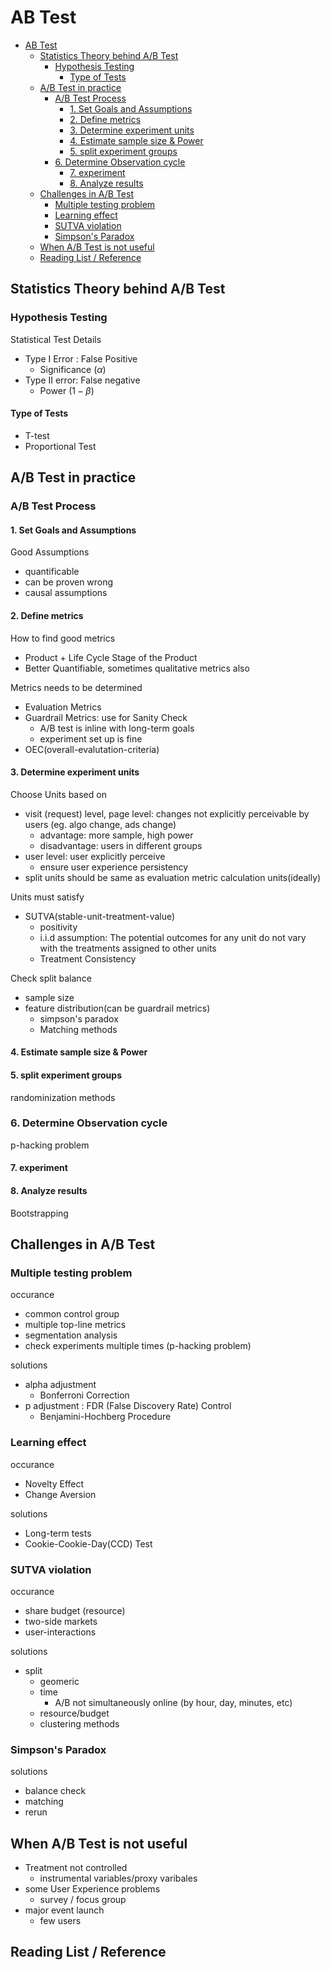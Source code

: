 # AB Test

- [AB Test](#ab-test)
  - [Statistics Theory behind A/B Test](#statistics-theory-behind-ab-test)
    - [Hypothesis Testing](#hypothesis-testing)
      - [Type of Tests](#type-of-tests)
  - [A/B Test in practice](#ab-test-in-practice)
    - [A/B Test Process](#ab-test-process)
      - [1. Set Goals and Assumptions](#1-set-goals-and-assumptions)
      - [2. Define metrics](#2-define-metrics)
      - [3. Determine experiment units](#3-determine-experiment-units)
      - [4. Estimate sample size & Power](#4-estimate-sample-size--power)
      - [5. split experiment groups](#5-split-experiment-groups)
    - [6. Determine Observation cycle](#6-determine-observation-cycle)
      - [7. experiment](#7-experiment)
      - [8. Analyze results](#8-analyze-results)
  - [Challenges in A/B Test](#challenges-in-ab-test)
    - [Multiple testing problem](#multiple-testing-problem)
    - [Learning effect](#learning-effect)
    - [SUTVA violation](#sutva-violation)
    - [Simpson's Paradox](#simpsons-paradox)
  - [When A/B Test is not useful](#when-ab-test-is-not-useful)
  - [Reading List / Reference](#reading-list--reference)

## Statistics Theory behind A/B Test

### Hypothesis Testing

Statistical Test Details

- Type I Error : False Positive
  - Significance ($\alpha$)
- Type II error: False negative
  - Power ($1-\beta$)

#### Type of Tests

- T-test
- Proportional Test

## A/B Test in practice

### A/B Test Process

#### 1. Set Goals and Assumptions

Good Assumptions

- quantificable
- can be proven wrong
- causal assumptions

#### 2. Define metrics

How to find good metrics

- Product + Life Cycle Stage of the Product
- Better Quantifiable, sometimes qualitative metrics also

Metrics needs to be determined

- Evaluation Metrics
- Guardrail Metrics: use for Sanity Check
  - A/B test is inline with long-term goals
  - experiment set up is fine
- OEC(overall-evalutation-criteria)

#### 3. Determine experiment units

Choose Units based on

- visit (request) level, page level: changes not explicitly perceivable by users (eg. algo change, ads change)
  - advantage: more sample, high power
  - disadvantage: users in different groups
- user level: user explicitly perceive
  - ensure user experience persistency
- split units should be same as evaluation metric calculation units(ideally)

Units must satisfy

- SUTVA(stable-unit-treatment-value)
  - positivity
  - i.i.d assumption: The potential outcomes for any unit do not vary with the treatments assigned to other units
  - Treatment Consistency

Check split balance
  
- sample size
- feature distribution(can be guardrail metrics)
  - simpson's paradox
  - Matching methods

#### 4. Estimate sample size & Power

#### 5. split experiment groups

randominization methods

### 6. Determine Observation cycle

p-hacking problem

#### 7. experiment

#### 8. Analyze results

Bootstrapping

## Challenges in A/B Test

### Multiple testing problem

occurance

- common control group
- multiple top-line metrics
- segmentation analysis
- check experiments multiple times (p-hacking problem)

solutions

- alpha adjustment
  - Bonferroni Correction
- p adjustment : FDR (False Discovery Rate) Control
  - Benjamini-Hochberg Procedure

### Learning effect

occurance

- Novelty Effect
- Change Aversion

solutions

- Long-term tests
- Cookie-Cookie-Day(CCD) Test

### SUTVA violation

occurance

- share budget (resource)
- two-side markets
- user-interactions

solutions

- split
  - geomeric
  - time
    - A/B not simultaneously online (by hour, day, minutes, etc)
  - resource/budget
  - clustering methods

### Simpson's Paradox

solutions

- balance check
- matching
- rerun

## When A/B Test is not useful

- Treatment not controlled
  - instrumental variables/proxy varibales
- some User Experience problems
  - survey / focus group
- major event launch
  - few users

## Reading List / Reference